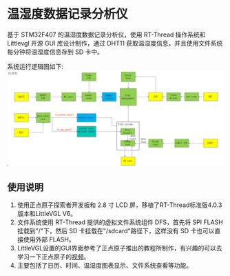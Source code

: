 <!--
 * @Descripttion:
 * @version: 1.0
 * @Author: YLDS
 * @Date: 2021-04-29 20:35:53
 * @LastEditTime: 2021-04-29 23:11:11
-->

# 温湿度数据记录分析仪

基于 STM32F407 的温湿度数据记录分析仪，使用 RT-Thread 操作系统和 Littlevgl 开源 GUI 库设计制作，通过 DHT11 获取温湿度信息，并且使用文件系统每分钟将温湿度信息存到 SD 卡中。

系统运行逻辑图如下:
![系统运行逻辑](assets/2021-04-29-21-57-12.png)

## 使用说明

1. 使用正点原子探索者开发板和 2.8 寸 LCD 屏，移植了RT-Thread标准版4.0.3版本和LittleVGL V6。
2. 文件系统使用 RT-Thread 提供的虚拟文件系统组件 DFS，首先将 SPI FLASH 挂载到"/"下，然后 SD 卡挂载在"/sdcard"路径下，这样没有 SD 卡也可以直接使用外部 FLASH。
3. LittleVGL设置的GUI界面参考了正点原子推出的教程所制作，有兴趣的可以去学习一下正点原子的[视频](http://www.openedv.com/docs/book-videos/zdyzshipin/4free/littleVGL.html)。
4. 主要包括了日历、时间、温湿度图表显示、文件系统查看等功能。
